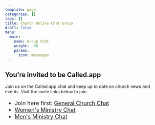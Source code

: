 ```yaml
---
template: page
categories: []
tags: []
title: Church Online Chat Group
draft: false
menu:
  main:
    name: Group Chat
    weight: -50
    params:
      icon: messages
---
```

<style>
  .article-time {
    display: none;
  }
</style>

## You're invited to be Called.app

Join us on the Called.app chat and keep up to date on church news and events. Visit the invite links below to join.

<div style="font-size: 130%;">

- Join here first: [General Church Chat](https://invite.called.app/tNNpIs)
- [Women's Ministry Chat](https://invite.called.app/cuWGPv)
- [Men's Ministry Chat](https://invite.called.app/iHV3pl)

</div>